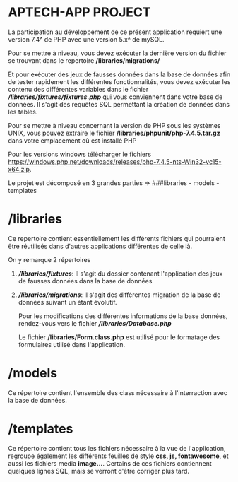 APTECH-APP PROJECT
===============
La participation au développement de ce présent application requiert une version 7.4^ de PHP avec une version 5.x^ de mySQL.

Pour se mettre à niveau, vous devez exécuter la dernière version du fichier se trouvant dans le repertoire ____/libraries/migrations/____ 

Et pour exécuter des jeux de fausses données dans la base de données afin de tester rapidement les différentes fonctionnalités, vous devez exécuter les contenu des différentes variables dans le fichier ___/libraries/fixtures/fixtures.php___ qui vous conviennent dans votre base de données. Il s'agit des requêtes SQL permettant la création de données dans les tables.

Pour se mettre à niveau concernant la version de PHP sous les systèmes UNIX, vous pouvez extraire le fichier __/libraries/phpunit/php-7.4.5.tar.gz__ dans votre emplacement où est installé PHP

Pour les versions windows télécharger le fichiers https://windows.php.net/downloads/releases/php-7.4.5-nts-Win32-vc15-x64.zip.

Le projet est décomposé en 3 grandes parties =>
###libraries - models - templates

/libraries
=========================
Ce repertoire contient essentiellement les différents fichiers qui pourraient être réutilisés dans d'autres applications différentes de celle là.

On y remarque 2 répertoires
1. ___/libraries/fixtures___: Il s'agit du dossier contenant l'application des jeux de fausses données dans la base de données
2. ___/libraries/migrations___: Il s'agit des différentes migration de la base de données suivant un étant évolutif.

    Pour les modifications des différentes informations de la base données, rendez-vous vers le fichier ___/libraries/Database.php___
    
    Le fichier __/libraries/Form.class.php__ est utilisé pour le formatage des formulaires utilisé dans l'application.

/models
==========================

Ce répertoire contient l'ensemble des class nécessaire à l'interraction avec la base de données.

/templates
==========================

Ce répertoire contient tous les fichiers nécessaire à la vue de l'application, regroupe également les différents feuilles de style **css, js, fontawesome**, et aussi les fichiers media **image...**. Certains de ces fichiers contiennent quelques lignes SQL, mais se verront d'être corriger plus tard.
